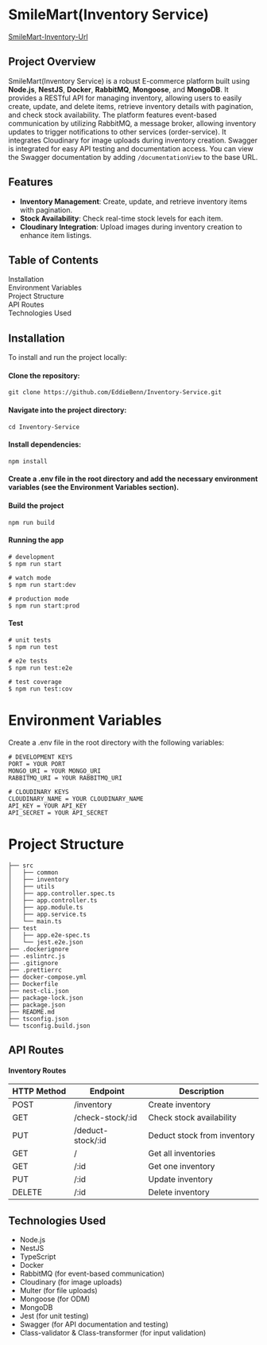 # SmileMart(Inventory Service)

[SmileMart-Inventory-Url](https://edidiong-ndaobong-lendsqr-be-test.onrender.com)

## Project Overview
SmileMart(Inventory Service) is a robust E-commerce platform built using **Node.js**, **NestJS**, **Docker**, **RabbitMQ**, **Mongoose**, and **MongoDB**. It provides a RESTful API for managing inventory, allowing users to easily create, update, and delete items, retrieve inventory details with pagination, and check stock availability. The platform features event-based communication by utilizing RabbitMQ, a message broker, allowing inventory updates to trigger notifications to other services (order-service). It integrates Cloudinary for image uploads during inventory creation. Swagger is integrated for easy API testing and documentation access. You can view the Swagger documentation by adding `/documentationView` to the base URL.

## Features
- **Inventory Management**: Create, update, and retrieve inventory items with pagination.
- **Stock Availability**: Check real-time stock levels for each item.
- **Cloudinary Integration**: Upload images during inventory creation to enhance item listings.

## Table of Contents
Installation<br />
Environment Variables<br />
Project Structure<br />
API Routes<br />
Technologies Used<br />


## Installation
To install and run the project locally:

#### Clone the repository:

``` 
git clone https://github.com/EddieBenn/Inventory-Service.git
```
#### Navigate into the project directory:

```
cd Inventory-Service
```

#### Install dependencies:

```
npm install
```

#### Create a .env file in the root directory and add the necessary environment variables (see the Environment Variables section).


#### Build the project

```
npm run build
```

#### Running the app

```
# development
$ npm run start

# watch mode
$ npm run start:dev

# production mode
$ npm run start:prod
```

#### Test

```
# unit tests
$ npm run test

# e2e tests
$ npm run test:e2e

# test coverage
$ npm run test:cov
```

# Environment Variables
Create a .env file in the root directory with the following variables:

```
# DEVELOPMENT KEYS
PORT = YOUR PORT
MONGO_URI = YOUR MONGO_URI
RABBITMQ_URI = YOUR RABBITMQ_URI

# CLOUDINARY KEYS
CLOUDINARY_NAME = YOUR CLOUDINARY_NAME
API_KEY = YOUR API_KEY
API_SECRET = YOUR API_SECRET

```


# Project Structure

```
├── src
│   ├── common
│   ├── inventory
│   ├── utils
│   ├── app.controller.spec.ts
│   ├── app.controller.ts
│   ├── app.module.ts
│   ├── app.service.ts
│   └── main.ts
├── test
│   ├── app.e2e-spec.ts
│   └── jest.e2e.json
├── .dockerignore
├── .eslintrc.js
├── .gitignore
├── .prettierrc
├── docker-compose.yml
├── Dockerfile
├── nest-cli.json
├── package-lock.json
├── package.json
├── README.md
├── tsconfig.json
└── tsconfig.build.json
```


## API Routes
#### Inventory Routes


<table>
  <thead>
    <tr>
      <th>HTTP Method</th>
      <th>Endpoint</th>
      <th>Description</th>
    </tr>
  </thead>
  <tbody>
    <tr>
      <td>POST</td>
      <td>/inventory</td>
      <td>Create inventory</td>
    </tr>
    <tr>
      <td>GET</td>
      <td>/check-stock/:id</td>
      <td>Check stock availability</td>
    </tr>
    <tr>
      <td>PUT</td>
      <td>/deduct-stock/:id</td>
      <td>Deduct stock from inventory</td>
    </tr>
    <tr>
      <td>GET</td>
      <td>/</td>
      <td>Get all inventories</td>
    </tr>
    <tr>
      <td>GET</td>
      <td>/:id</td>
      <td>Get one inventory</td>
    </tr>
    <tr>
      <td>PUT</td>
      <td>/:id</td>
      <td>Update inventory</td>
    </tr>
    <tr>
      <td>DELETE</td>
      <td>/:id</td>
      <td>Delete inventory</td>
    </tr>
  </tbody>
</table>


## Technologies Used

<ul>
<li>
Node.js
</li>
<li>
NestJS
</li>
<li>
TypeScript
</li>
<li>
Docker
</li>
<li>
RabbitMQ (for event-based communication)
</li>
<li>
Cloudinary (for image uploads)
</li>
<li>
Multer (for file uploads)
</li>
<li>
Mongoose (for ODM)
</li>
<li>
MongoDB
</li>
<li>
Jest (for unit testing)
</li>
<li>
Swagger (for API documentation and testing)
</li>
<li>
Class-validator & Class-transformer (for input validation)
</li>
</ul>
